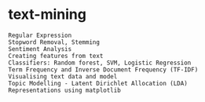 # text-mining
    Regular Expression
    Stopword Removal, Stemming
    Sentiment Analysis
    Creating features from text 
    Classifiers: Random forest, SVM, Logistic Regression
    Term Frequency and Inverse Document Frequency (TF-IDF)
    Visualising text data and model
    Topic Modelling - Latent Dirichlet Allocation (LDA)
    Representations using matplotlib
